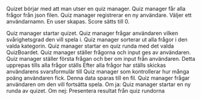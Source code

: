 Quizet börjar med att man utser en quiz manager. 
Quiz manager får alla frågor från json filen.
Quiz manager registrerar en ny användare.
    Väljer ett användarnamn.
    En user skapas.
        Score sätts till 0.

Quiz manager startar quizet.
    Quiz manager frågar användaren vilken svårighetsgrad den vill spela i.
    Quiz manager sorterar ut alla frågor i den valda kategorin.
    Quiz manager startar en quiz runda med det valda QuizBoardet.
        Quiz manager ställer frågorna och input ges av användaren.
            Quiz manager ställer första frågan och ber om input från användaren.
            Detta upprepas tills alla frågor ställs
    Efter alla frågor har ställs skickas användarens svarsformulär till Quiz manager som kontrollerar hur många poäng användaren fick. 
    Denna data sparas till en fil.
    Quiz manager frågar användaren om den vill fortsätta spela.
        Om ja: Quiz manager startar en ny runda av quizet.
        Om nej: Presentera resultat från quiz rundorna